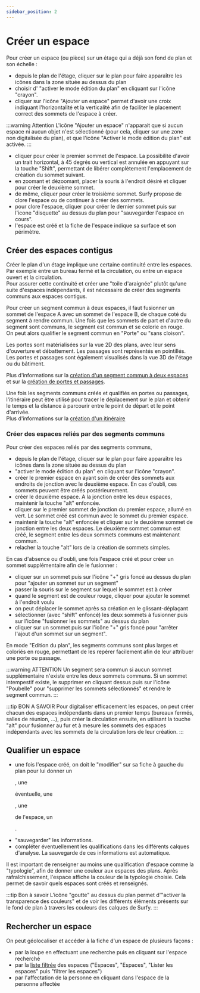 ```yaml
---
sidebar_position: 2
---
```



# Créer un espace


<Youtube code="9A0XQaxj6hA"/>

Pour créer un espace (ou pièce) sur un étage qui a déjà son fond de plan et son échelle :

-   depuis le plan de l'étage, cliquer sur le plan pour faire apparaître les icônes dans la zone située au dessus du plan
-   choisir d' "activer le mode édition du plan" en cliquant sur l'icône "crayon".
-   cliquer sur l'icône "Ajouter un espace" permet d'avoir une croix indiquant l'horizontalité et la verticalité afin de faciliter le placement correct des sommets de l'espace à créer.

:::warning Attention
L'icône "Ajouter un espace" n'apparait que si aucun espace ni aucun objet n'est sélectionné (pour cela, cliquer sur une zone non digitalisée du plan), et que l'icône "Activer le mode édition du plan" est activée.
:::


-   cliquer pour créer le premier sommet de l'espace. La possibilité d'avoir un trait horizontal, à 45 degrés ou vertical est annulée en appuyant sur la touche "Shift", permettant de libérer complètement l'emplacement de création du sommet suivant.
-   en zoomant et dézoomant, placer la souris à l'endroit désiré et cliquer pour créer le deuxième sommet.
-   de même, cliquer pour créer le troisième sommet. Surfy propose de clore l'espace ou de continuer à créer des sommets.
-   pour clore l'espace, cliquer pour créer le dernier sommet puis sur l'icone "disquette" au dessus du plan pour "sauvegarder l'espace en cours".
-   l'espace est créé et la fiche de l'espace indique sa surface et son périmètre.

## Créer des espaces contigus

Créer le plan d'un étage implique une certaine continuité entre les espaces. Par exemple entre un bureau fermé et la circulation, ou entre un espace ouvert et la circulation.<br />
Pour assurer cette continuité et créer une "toile d'araignée" plutôt qu'une suite d'espaces indépendants, il est nécessaire de créer des segments communs aux espaces contigus.

Pour créer un segment commun à deux espaces, il faut fusionner un sommet de l'espace A avec un sommet de l'espace B, de chaque coté du segment à rendre commun. Une fois que les sommets de part et d'autre du segment sont communs, le segment est commun et se colorie en rouge.<br />
On peut alors qualifier le segment commun en "Porte" ou "sans cloison".

Les portes sont matérialisées sur la vue 2D des plans, avec leur sens d'ouverture et débattement. Les passages sont représentés en pointillés.
Les portes et passages sont également visualisés dans la vue 3D de l'étage ou du bâtiment.

Plus d'informations sur la [création d'un segment commun à deux espaces](/docs/tutorials/surfaces/doors/create#création-dun-segment-commun-à-deux-espaces)
et sur la [création de portes et passages](/docs/tutorials/surfaces/doors/create#qualification-dun-segment-commun-en-porte-ou-passage).

Une fois les segments communs créés et qualifiés en portes ou passages, l'itinéraire peut être utilisé pour tracer le déplacement sur le plan et obtenir le temps et la distance à parcourir entre le point de départ et le point d'arrivée.<br />
Plus d'informations sur la [création d'un itinéraire](/docs/tutorials/surfaces/pathfinding/create)



### Créer des espaces reliés par des segments communs

Pour créer des espaces reliés par des segments communs,

-   depuis le plan de l'étage, cliquer sur le plan pour faire apparaître les icônes dans la zone située au dessus du plan
-   "activer le mode édition du plan" en cliquant sur l'icône "crayon".
-   créer le premier espace en ayant soin de créer des sommets aux endroits de jonction avec le deuxième espace. En cas d'oubli, ces sommets peuvent être créés postérieurement.
-   créer le deuxième espace. A la jonction entre les deux espaces, maintenir la touche "alt" enfoncée.
-   cliquer sur le premier sommet de jonction du premier espace, allumé en vert. Le sommet créé est commun avec le sommet du premier espace.
-   maintenir la touche "alt" enfoncée et cliquer sur le deuxième sommet de jonction entre les deux espaces. Le deuxième sommet commun est créé, le segment entre les deux sommets communs est maintenant commun.
-   relacher la touche "alt" lors de la création de sommets simples.

En cas d'absence ou d'oubli, une fois l'espace créé et pour créer un sommet supplémentaire afin de le fusionner :

-   cliquer sur un sommet puis sur l'icône "+" gris foncé au dessus du plan pour "ajouter un sommet sur un segment"
-   passer la souris sur le segment sur lequel le sommet est à créer
-   quand le segment est de couleur rouge, cliquer pour ajouter le sommet à l'endroit voulu
-   on peut déplacer le sommet après sa création en le glissant-déplaçant
-   sélectionner (avec "shift" enfoncé) les deux sommets à fusionner puis sur l'icône "fusionner les sommets" au dessus du plan
-   cliquer sur un sommet puis sur l'icône "+" gris foncé pour "arrêter l'ajout d'un sommet sur un segment".

En mode "Edition du plan", les segments communs sont plus larges et coloriés en rouge, permettant de les repérer facilement afin de leur attribuer une porte ou passage.

:::warning ATTENTION
Un segment sera commun si aucun sommet supplémentaire n'existe entre les deux sommets communs. Si un sommet intempestif existe, le supprimer en cliquant dessus puis sur l'icône "Poubelle" pour "supprimer les sommets sélectionnés" et rendre le segment commun.
:::

:::tip BON A SAVOIR
Pour digitaliser efficacement les espaces, on peut créer chacun des espaces indépendants dans un premier temps (bureaux fermés, salles de réunion, ...), puis créer la circulation ensuite, en utilisant la touche "alt" pour fusionner au fur et à mesure les sommets des espaces indépendants avec les sommets de la circulation lors de leur création.
:::

## Qualifier un espace

-   une fois l'espace créé, on doit le "modifier" sur sa fiche à gauche du plan pour lui donner un <P code="room:name" />, une <P code="room:capacity" /> éventuelle, une <P code="room:organization" />, une <P code="room:roomType" /> de l'espace, un <P code="room:costCenter" />.
-   "sauvegarder" les informations.
-   compléter éventuellement les qualifications dans les différents calques d'analyse. La sauvegarde de ces informations est automatique.

Il est important de renseigner au moins une qualification d'espace comme la "typologie", afin de donner une couleur aux espaces des plans. 
Après rafraîchissement, l'espace affiche la couleur de la typologie choisie. Cela permet de savoir quels espaces sont créés et  renseignés.

:::tip Bon à savoir
L'icône "goutte" au dessus du plan permet d'"activer la transparence des couleurs" et de voir les différents éléments présents sur le fond de plan à travers les couleurs des calques de Surfy.
:::

## Rechercher un espace

On peut géolocaliser et accéder à la fiche d'un espace de plusieurs façons :

-   par la loupe en effectuant une recherche puis en cliquant sur l'espace recherché
-   par la [liste filtrée](/docs/courses/find/listfindcourse.md) des espaces ("Espaces", "Espaces", "Lister les espaces" puis "filtrer les espaces")
-   par l'affectation de la personne en cliquant dans l'espace de la personne affectée